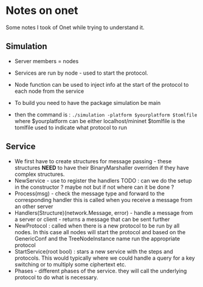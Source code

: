 # Notes on onet
Some notes I took of Onet while trying to understand it. 

## Simulation 
- Server members = nodes
- Services are run by node - used to start the protocol. 
- Node function can be used to inject info at the start of the protocol to each node from the service 


- To build you need to have the package simulation be main
- then the command is : 
	`./simulation -platform $yourplatform $tomlfile`
	where $yourplatform can be either localhost/mininet
	$tomlfile is the tomlfile used to indicate what protocol to run 


## Service 

- We first have to create structures for message passing - these structures **NEED** to have their BinaryMarshaller overriden if they have complex structures. 
- NewService - use to register the handlers TODO : can we do the setup in the constructor ? maybe not but if not where can it be done ? 
- Process(msg) - check the message type and forward to the corresponding handler this is called when you receive a message from an other server 
- Handlers(Structure)(network.Message, error) - handle a message from a server or client - returns a message that can be sent further 
- NewProtocol : called when there is a new protocol to be run by all nodes. In this case all nodes will start the protocol and based on the GenericConf and the TreeNodeInstance name run the appropriate protocol 
- StartService(root bool) : stars a new service with the steps and protocols. 
This would typically where we could handle a query for a key switching or to multiply some ciphertext etc.
- Phases - different phases of the service. they will call the underlying protocol to do what is necessary. 
